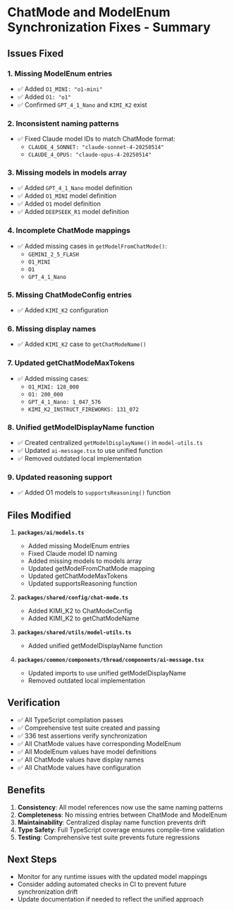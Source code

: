 # ChatMode and ModelEnum Synchronization Fixes - Summary

## Issues Fixed

### 1. **Missing ModelEnum entries**
- ✅ Added `O1_MINI: "o1-mini"`
- ✅ Added `O1: "o1"`
- ✅ Confirmed `GPT_4_1_Nano` and `KIMI_K2` exist

### 2. **Inconsistent naming patterns**
- ✅ Fixed Claude model IDs to match ChatMode format:
  - `CLAUDE_4_SONNET: "claude-sonnet-4-20250514"`
  - `CLAUDE_4_OPUS: "claude-opus-4-20250514"`

### 3. **Missing models in models array**
- ✅ Added `GPT_4_1_Nano` model definition
- ✅ Added `O1_MINI` model definition  
- ✅ Added `O1` model definition
- ✅ Added `DEEPSEEK_R1` model definition

### 4. **Incomplete ChatMode mappings**
- ✅ Added missing cases in `getModelFromChatMode()`:
  - `GEMINI_2_5_FLASH`
  - `O1_MINI` 
  - `O1`
  - `GPT_4_1_Nano`

### 5. **Missing ChatModeConfig entries**
- ✅ Added `KIMI_K2` configuration

### 6. **Missing display names**
- ✅ Added `KIMI_K2` case to `getChatModeName()`

### 7. **Updated getChatModeMaxTokens**
- ✅ Added missing cases:
  - `O1_MINI: 128_000`
  - `O1: 200_000`
  - `GPT_4_1_Nano: 1_047_576`
  - `KIMI_K2_INSTRUCT_FIREWORKS: 131_072`

### 8. **Unified getModelDisplayName function**
- ✅ Created centralized `getModelDisplayName()` in `model-utils.ts`
- ✅ Updated `ai-message.tsx` to use unified function
- ✅ Removed outdated local implementation

### 9. **Updated reasoning support**
- ✅ Added O1 models to `supportsReasoning()` function

## Files Modified

1. **`packages/ai/models.ts`**
   - Added missing ModelEnum entries
   - Fixed Claude model ID naming
   - Added missing models to models array
   - Updated getModelFromChatMode mapping
   - Updated getChatModeMaxTokens
   - Updated supportsReasoning function

2. **`packages/shared/config/chat-mode.ts`**
   - Added KIMI_K2 to ChatModeConfig
   - Added KIMI_K2 to getChatModeName

3. **`packages/shared/utils/model-utils.ts`**
   - Added unified getModelDisplayName function

4. **`packages/common/components/thread/components/ai-message.tsx`**
   - Updated imports to use unified getModelDisplayName
   - Removed outdated local implementation

## Verification

- ✅ All TypeScript compilation passes
- ✅ Comprehensive test suite created and passing
- ✅ 336 test assertions verify synchronization
- ✅ All ChatMode values have corresponding ModelEnum
- ✅ All ModelEnum values have model definitions
- ✅ All ChatMode values have display names
- ✅ All ChatMode values have configuration

## Benefits

1. **Consistency**: All model references now use the same naming patterns
2. **Completeness**: No missing entries between ChatMode and ModelEnum
3. **Maintainability**: Centralized display name function prevents drift
4. **Type Safety**: Full TypeScript coverage ensures compile-time validation
5. **Testing**: Comprehensive test suite prevents future regressions

## Next Steps

- Monitor for any runtime issues with the updated model mappings
- Consider adding automated checks in CI to prevent future synchronization drift
- Update documentation if needed to reflect the unified approach
